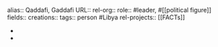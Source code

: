 alias:: Qaddafi, Gaddafi
URL::
rel-org::
role:: #leader, #[[political figure]] 
fields::
creations:: 
tags:: person #Libya 
rel-projects:: [[FACTs]] 


-
-